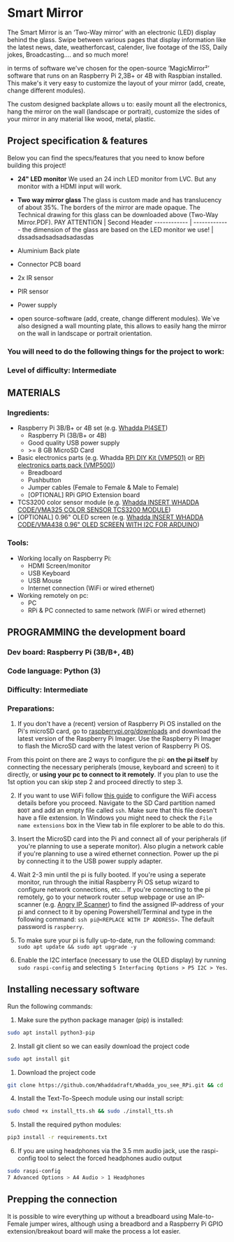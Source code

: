 # Smart Mirror

The Smart Mirror is an ‘Two-Way mirror’ with an electronic (LED) display behind the glass. 
Swipe between various pages that display information like the latest news, date, weatherforcast, calender, live footage of the ISS, Daily jokes, Broadcasting.... and so much more!

in terms of software we've chosen for the open-source ’MagicMirror²’ software that runs on an Raspberry Pi 2,3B+ or 4B with Raspbian installed. 
This make's it very easy to customize the layout of your mirror (add, create, change different modules). 

The custom designed backplate allows u to: easily mount all the electronics, hang the mirror on the wall (landscape or portrait), customize the sides of your mirror in any material like wood, metal, plastic.

## Project specification & features

Below you can find the specs/features that you need to know before building this project!

* **24" LED monitor**
We used an 24 inch  LED monitor from LVC. But any monitor with a HDMI input will work.
* **Two way mirror glass** 
The glass is custom made and has translucency of about 35%. The borders of the mirror are made opaque.
The Technical drawing for this glass can be downloaded above (Two-Way Mirror.PDF). 
PAY ATTENTION | Second Header
------------ | -------------
 the dimension of the glass are based on the LED monitor we use! | dssadsadsadsadsadasdas
 
* Aluminium Back plate
* Connector PCB board
* 2x IR sensor
* PIR sensor
* Power supply 
* open source-software (add, create, change different modules). We`ve also designed a wall mounting plate, this allows to
easily hang the mirror on the wall in landscape or portrait orientation.

### You will need to do the following things for the project to work:

### Level of difficulty: Intermediate

## MATERIALS

### Ingredients:
*  Raspberry Pi 3B/B+ or 4B set (e.g. [Whadda PI4SET](https://www.vellemanformakers.com/product/raspberry-pi-4-2gb-starter-kit-pi4set/))
    - Raspberry Pi (3B/B+ or 4B)
    - Good quality USB power supply
    - \>= 8 GB MicroSD Card
* Basic electronics parts (e.g. Whadda [RPi DIY Kit (VMP501)](https://www.vellemanformakers.com/product/diy-kit-for-raspberry-pi-vmp501/) or [RPi electronics parts pack (VMP500)](https://www.vellemanformakers.com/product/electronic-parts-pack-for-raspberry-pi-vmp500/))
  - Breadboard
  - Pushbutton
  - Jumper cables (Female to Female & Male to Female)
  - [OPTIONAL] RPi GPIO Extension board
* TCS3200 color sensor module (e.g. [Whadda INSERT WHADDA CODE/VMA325 COLOR SENSOR TCS3200 MODULE](https://www.vellemanformakers.com/product/color-sensor-tcs3200-module-vma325/))
* [OPTIONAL] 0.96" OLED screen (e.g. [Whadda INSERT WHADDA CODE/VMA438 0.96" OLED SCREEN WITH I2C FOR ARDUINO](https://www.vellemanformakers.com/product/0-96-inch-oled-screen-with-i2c-for-arduino-vma438/))

### Tools:
* Working locally on Raspberry Pi:
  - HDMI Screen/monitor
  - USB Keyboard
  - USB Mouse
  - Internet connection (WiFi or wired ethernet)
* Working remotely on pc:
    - PC
    - RPi & PC connected to same network (WiFi or wired ethernet)




## PROGRAMMING  the development board

### Dev board: Raspberry Pi (3B/B+, 4B)

### Code language: Python (3)

### Difficulty: Intermediate

### Preparations:

1) If you don't have a (recent) version of Raspberry Pi OS installed on the Pi's microSD card, go to [raspberrypi.org/downloads](https://www.raspberrypi.org/downloads/) and download the latest version of the Raspberry Pi Imager. Use the Raspberry Pi Imager to flash the MicroSD card with the latest verion of Raspberry Pi OS. 

From this point on there are 2 ways to configure the pi: **on the pi itself** by connecting the necessary peripherals (mouse, keyboard and screen) to it directly, or **using your pc to connect to it remotely**. If you plan to use the 1st option you can skip step 2 and proceed directly to step 3.

2) If you want to use WiFi follow [this guide](https://www.raspberrypi.org/documentation/configuration/wireless/headless.md) to configure the WiFi access details before you proceed. 
Navigate to the SD Card partition named ```BOOT``` and add an empty file called ```ssh```. Make sure that this file doesn't have a file extension. In Windows you might need to check the ```File name extensions``` box in the View tab in file explorer to be able to do this.

3) Insert the MicroSD card into the Pi and connect all of your peripherals (if you're planning to use a seperate monitor). Also plugin a network cable if you're planning to use a wired ethernet connection. Power up the pi by connecting it to the USB power supply adapter.

4) Wait 2-3 min until the pi is fully booted. If you're using a seperate monitor, run through the initial Raspberry Pi OS setup wizard to configure network connections, etc... 
If you're connecting to the pi remotely, go to your network router setup webpage or use an IP-scanner (e.g. [Angry IP Scanner](https://angryip.org/download/)) to find the assigned IP-address of your pi and connect to it by opening Powershell/Terminal and type in the following command: ```ssh pi@<REPLACE WITH IP ADDRESS>```. The default password is ```raspberry```.

5) To make sure your pi is fully up-to-date, run the following command: ```sudo apt update && sudo apt upgrade -y```

6) Enable the I2C interface (necessary to use the OLED display) by running ```sudo raspi-config``` and selecting ```5 Interfacing Options > P5 I2C > Yes```.

## Installing necessary software

Run the following commands:

1) Make sure the python package manager (pip) is installed:
```bash
sudo apt install python3-pip
```

2) Install git client so we can easily download the project code
```bash
sudo apt install git
```

1) Download the project code
```bash
git clone https://github.com/Whaddadraft/Whadda_you_see_RPi.git && cd ./Whadda_you_see_RPi
```

4) Install the Text-To-Speech module using our install script:
```bash
sudo chmod +x install_tts.sh && sudo ./install_tts.sh
```

5) Install the required python modules:
```bash
pip3 install -r requirements.txt
```

6) If you are using headphones via the 3.5 mm audio jack, use the raspi-config tool to select the forced headphones audio output
```bash
sudo raspi-config
7 Advanced Options > A4 Audio > 1 Headphones
```
## Prepping the connection

It is possible to wire everything up without a breadboard using Male-to-Female jumper wires, although using a breadbord and a Raspberry Pi GPIO extension/breakout board will make the process a lot easier. 
